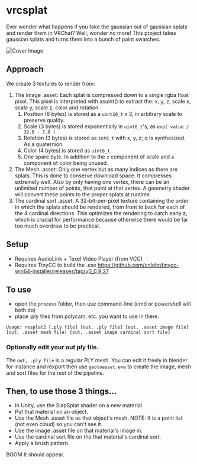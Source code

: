 # vrcsplat

Ever wonder what happens if you take the gaussian out of gaussian splats and render them in VRChat?  Well, wonder no more! This project takes gaussian splats and turns them into a bunch of paint swatches.

![Cover Image](https://github.com/cnlohr/slapsplat/blob/master/Assets/slapsplat/coverimage.jpg?raw=true)

## Approach

We create 3 textures to render from:

1. The image .asset: Each splat is compressed down to a single rgba float pixel.  This pixel is interpreted with asuint() to extract the: x, y, z, scale x, scale y, scale z, color and rotation.
    1. Position (6 bytes) is stored as a `uint16_t` x 3, in arbitrary scale to preserve quality.
    2. Scale (3 bytes) is stored exponentially in `uint8_t`'s, as `exp( value / 32.0 - 7.0 )`
    3. Rotation (3 bytes) is stored as `int8_t` with x, y, z; q is synthesized.  As a quaternion.
    4. Color (4 bytes) is stored as `uint8_t`.
    5. One spare byte.  In addition to the `z` component of scale and `a` component of color being unused.
 2. The Mesh .asset:  Only one vertex but as many indices as there are splats.  This is done to conserve download space.  It compresses extremely well.  Also by only having one vertex, there can be an unlimited number of points, that point at that vertex.  A geometry shader will convert these points to the proper splats at runtime.
 3. The cardinal sort .asset:  A 32-bit-per-pixel texture containing the order in which the splats should be rendered, from front to back for each of the 4 cardinal directions.  This optimizes the rendering to catch early z, which is crucial for performance because otherwise there would be far too much overdraw to be practical.

## Setup
 * Requires AudioLink + Texel Video Player (from VCC)
 * Requires TinyCC to build the .exe https://github.com/cnlohr/tinycc-win64-installer/releases/tag/v0_0.9.27

## To use
 * open the `process` folder, then use command-line (cmd or powershell will both do)
 * place .ply files from polycam, etc. you want to use in there.

```
Usage: resplat2 [.ply file] [out, .ply file] [out, .asset image file] [out, .asset mesh file] [out, .asset image cardinal sort file]
```

### Optionally edit your out ply file.

The `out, .ply file` is a regular PLY mesh.  You can edit it freely in blender for instance and rexport then use `geotoasset.exe` to create the image, mesh and sort files for the rest of the pipeline.

## Then, to use those 3 things...

 * In Unity, use the SlapSplat shader on a new material.
 * Put that material on an object.
 * Use the Mesh .asset file as that object's mesh. NOTE: It is a point list (not even cloud) so you can't see it.
 * Use the image .asset file on that material's image in.
 * Use the cardinal sort file on the that material's cardinal sort.
 * Apply a brush pattern.
 
 BOOM It should appear.
 
